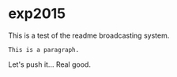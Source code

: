 # exp2015
This is a test of the readme broadcasting system.

	This is a paragraph.

Let's push it...
	Real good.

